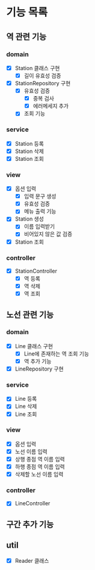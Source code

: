 # 기능 목록
## 역 관련 기능
### domain
- [x] Station 클래스 구현
    - [x] 길이 유효성 검증
- [x] StationRepository 구현
    - [x] 유효성 검증
        - [x] 중복 검사
        - [x] 에러메세지 추가
    - [x] 조회 기능

### service
- [x] Station 등록
- [x] Station 삭제
- [x] Station 조회

### view
- [x] 옵션 입력
    - [x] 입력 문구 생성
    - [x] 유효성 검증
    - [x] 메뉴 출력 기능
- [x] Station 생성
    - [x] 이름 입력받기
    - [x] 비어있지 않은 값 검증
- [x] Station 조회

### controller
- [x] StationController
    - [x] 역 등록
    - [x] 역 삭제
    - [x] 역 조회

## 노선 관련 기능
### domain
- [x] Line 클래스 구현
    - [x] Line에 존재하는 역 조회 기능
    - [x] 역 추가 기능
- [x] LineRepository 구현

### service
- [x] Line 등록
- [x] Line 삭제
- [x] Line 조회

### view
- [x] 옵션 입력
- [x] 노선 이름 입력
- [x] 상행 종점 역 이름 입력
- [x] 하행 종점 역 이름 입력
- [x] 삭제할 노선 이름 입력

### controller
- [x] LineController

## 구간 추가 기능


## util
- [x] Reader 클래스